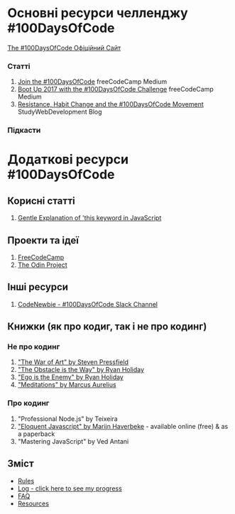 # Основні ресурси челленджу #100DaysOfCode

[The #100DaysOfCode Офіційний Сайт](http://100daysofcode.com/)

### Статті
1. [Join the #100DaysOfCode](https://medium.freecodecamp.com/join-the-100daysofcode-556ddb4579e4) freeCodeCamp Medium
2. [Boot Up 2017 with the #100DaysOfCode Challenge](https://medium.freecodecamp.com/start-2017-with-the-100daysofcode-improved-and-updated-18ce604b237b) freeCodeCamp Medium 
3. [Resistance, Habit Change and the #100DaysOfCode Movement](https://studywebdevelopment.com/100-days-of-code.html) StudyWebDevelopment Blog

### Підкасти

# Додаткові ресурси #100DaysOfCode

## Корисні статті
1. [Gentle Explanation of 'this keyword in JavaScript](http://rainsoft.io/gentle-explanation-of-this-in-javascript/)

## Проекти та ідеї
1. [FreeCodeCamp](https://www.freecodecamp.com)
2. [The Odin Project](http://www.theodinproject.com/)

## Інші ресурси
1. [CodeNewbie - #100DaysOfCode Slack Channel](https://codenewbie.typeform.com/to/uwsWlZ)

## Книжки (як про кодиг, так і не про кодинг)

### Не про кодинг
1. ["The War of Art" by Steven Pressfield](http://www.goodreads.com/book/show/1319.The_War_of_Art)
2. ["The Obstacle is the Way" by Ryan Holiday](http://www.goodreads.com/book/show/18668059-the-obstacle-is-the-way?ac=1&from_search=true)
3. ["Ego is the Enemy" by Ryan Holiday](http://www.goodreads.com/book/show/27036528-ego-is-the-enemy?from_search=true&search_version=service)
4. ["Meditations" by Marcus Aurelius](https://www.goodreads.com/book/show/662925.Meditations)


### Про кодинг
1. "Professional Node.js" by Teixeira
2. ["Eloquent Javascript" by Marijn Haverbeke](http://eloquentjavascript.net/) - available online (free) & as a paperback
3. "Mastering JavaScript" by Ved Antani

## Зміст
* [Rules](rules.md)
* [Log - click here to see my progress](log.md)
* [FAQ](FAQ.md)
* [Resources](resources.md) 
